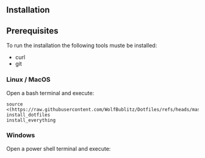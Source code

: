## Installation

## Prerequisites

To run the installation the following tools muste be installed:

- curl
- git

### Linux / MacOS

Open a bash terminal and execute:

```shell
source <(https://raw.githubusercontent.com/WolfBublitz/Dotfiles/refs/heads/master/.bin/dotfiles)
install_dotfiles
install_everything
```

### Windows

Open a power shell terminal and execute:

```pwsh
```
